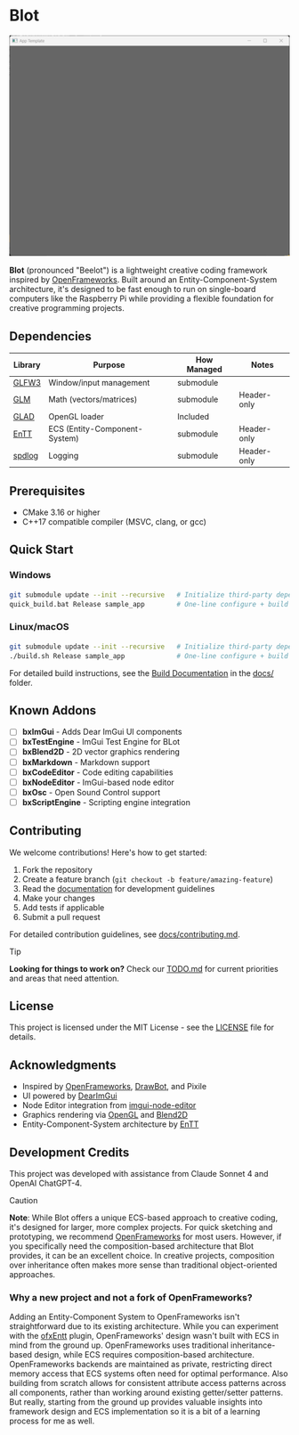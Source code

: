# Blot

![preview](apps/appTemplate/img/preview.png)

**Blot** (pronounced "Beelot") is a lightweight creative coding framework inspired by [OpenFrameworks]. Built around an Entity-Component-System architecture, it's designed to be fast enough to run on single-board computers like the Raspberry Pi while providing a flexible foundation for creative programming projects.


## Dependencies

| Library     | Purpose                        | How Managed   | Notes             |
|-------------|--------------------------------|---------------|-------------------|
| [GLFW3]     | Window/input management        | submodule     |                   |
| [GLM]       | Math (vectors/matrices)        | submodule     | Header-only       |
| [GLAD]      | OpenGL loader                  | Included      |                   |
| [EnTT]      | ECS (Entity-Component-System)  | submodule     | Header-only       |
| [spdlog]    | Logging                        | submodule     | Header-only       |

## Prerequisites

- CMake 3.16 or higher
- C++17 compatible compiler (MSVC, clang, or gcc)

## Quick Start

### Windows
```bash
git submodule update --init --recursive   # Initialize third-party dependencies
quick_build.bat Release sample_app        # One-line configure + build
```

### Linux/macOS
```bash
git submodule update --init --recursive   # Initialize third-party dependencies
./build.sh Release sample_app             # One-line configure + build
```

For detailed build instructions, see the [Build Documentation](./docs/build_instructions.md) in the [docs/](./docs) folder.

## Known Addons

- [ ] **bxImGui** - Adds Dear ImGui UI components  
- [ ] **bxTestEngine** - ImGui Test Engine for BLot  
- [ ] **bxBlend2D** - 2D vector graphics rendering  
- [ ] **bxMarkdown** - Markdown support  
- [ ] **bxCodeEditor** - Code editing capabilities  
- [ ] **bxNodeEditor** - ImGui-based node editor  
- [ ] **bxOsc** - Open Sound Control support  
- [ ] **bxScriptEngine** - Scripting engine integration  

## Contributing

We welcome contributions! Here's how to get started:

1. Fork the repository
2. Create a feature branch (`git checkout -b feature/amazing-feature`)
3. Read the [documentation](docs/) for development guidelines
4. Make your changes
5. Add tests if applicable
6. Submit a pull request

For detailed contribution guidelines, see [docs/contributing.md](docs/contributing.md).

> [!TIP]
> **Looking for things to work on?** Check our [TODO.md](./TODO.md) for current priorities and areas that need attention.

## License

This project is licensed under the MIT License - see the [LICENSE](LICENSE) file for details.

## Acknowledgments

- Inspired by [OpenFrameworks], [DrawBot], and Pixile
- UI powered by [DearImGui]
- Node Editor integration from [imgui-node-editor](https://github.com/thedmd/imgui-node-editor)
- Graphics rendering via [OpenGL](https://www.opengl.org/) and [Blend2D]
- Entity-Component-System architecture by [EnTT]

## Development Credits

This project was developed with assistance from Claude Sonnet 4 and OpenAI ChatGPT-4.

> [!CAUTION]
> **Note**: While Blot offers a unique ECS-based approach to creative coding, it's designed for larger, more complex projects. For quick sketching and prototyping, we recommend [OpenFrameworks] for most users. However, if you specifically need the composition-based architecture that Blot provides, it can be an excellent choice. In creative projects, composition over inheritance often makes more sense than traditional object-oriented approaches.

### Why a new project and not a fork of OpenFrameworks?

Adding an Entity-Component System to OpenFrameworks isn't straightforward due to its existing architecture. While you can experiment with the [ofxEntt](https://github.com/ofxyz/ofxEnTT) plugin, OpenFrameworks' design wasn't built with ECS in mind from the ground up. OpenFrameworks uses traditional inheritance-based design, while ECS requires composition-based architecture. OpenFrameworks backends are maintained as private, restricting direct memory access that ECS systems often need for optimal performance. Also building from scratch allows for consistent attribute access patterns across all components, rather than working around existing getter/setter patterns. But really, starting from the ground up provides valuable insights into framework design and ECS implementation so it is a bit of a learning process for me as well.

[OpenFrameworks]: https://openframeworks.cc/
[DrawBot]: https://drawbot.com/
[GLFW3]: https://github.com/glfw/glfw
[FreeType]: https://gitlab.freedesktop.org/freetype/freetype
[GLM]: https://github.com/g-truc/glm
[GLAD]: https://github.com/Dav1dde/glad
[DearImGui]: https://github.com/ocornut/imgui
[Blend2D]: https://github.com/blend2d/blend2d
[EnTT]: https://github.com/skypjack/entt
[spdlog]: https://github.com/gabime/spdlog
